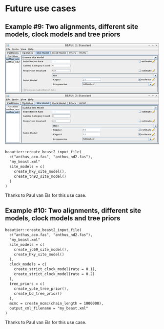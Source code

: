 # Future use cases

## Example #9: Two alignments, different site models, clock models and tree priors 

![Example 9](aco_hky_nd2_tn93.png)

```
beautier::create_beast2_input_file(
  c("anthus_aco.fas", "anthus_nd2.fas"),
  "my_beast.xml"
  site_models = c(
    create_hky_site_model(), 
    create_tn93_site_model()
  )
)
```

Thanks to Paul van Els for this use case.

## Example #10: Two alignments, different site models, clock models and tree priors 

```
beautier::create_beast2_input_file(
  c("anthus_aco.fas", "anthus_nd2.fas"),
  "my_beast.xml"
  site_models = c(
    create_jc69_site_model(), 
    create_hky_site_model()
  ),
  clock_models = c(
    create_strict_clock_model(rate = 0.1), 
    create_strict_clock_model(rate = 0.2)
  ),
  tree_priors = c(
    create_yule_tree_prior(), 
    create_bd_tree_prior()
  ),
  mcmc = create_mcmc(chain_length = 1000000),
  output_xml_filename = "my_beast.xml"
)
```

Thanks to Paul van Els for this use case.

